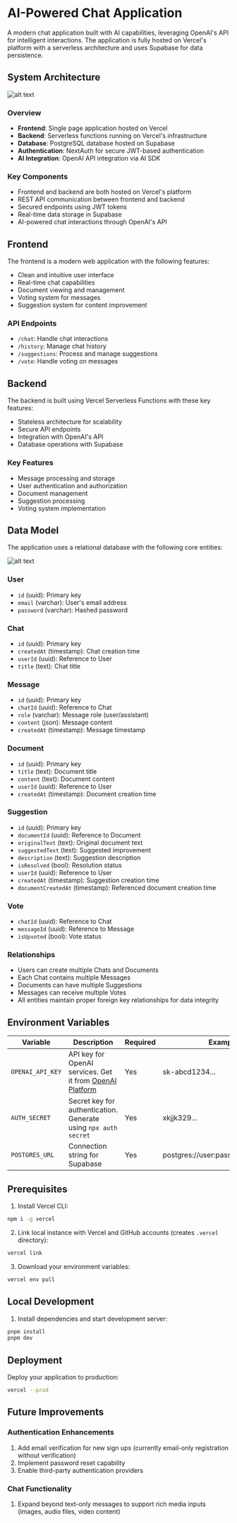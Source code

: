# AI-Powered Chat Application

A modern chat application built with AI capabilities, leveraging OpenAI's API for intelligent interactions. The application is fully hosted on Vercel's platform with a serverless architecture and uses Supabase for data persistence.

## System Architecture

![alt text](overall_architecture.png)

### Overview

- **Frontend**: Single page application hosted on Vercel
- **Backend**: Serverless functions running on Vercel's infrastructure
- **Database**: PostgreSQL database hosted on Supabase
- **Authentication**: NextAuth for secure JWT-based authentication
- **AI Integration**: OpenAI API integration via AI SDK

### Key Components

- Frontend and backend are both hosted on Vercel's platform
- REST API communication between frontend and backend
- Secured endpoints using JWT tokens
- Real-time data storage in Supabase
- AI-powered chat interactions through OpenAI's API

## Frontend

The frontend is a modern web application with the following features:

- Clean and intuitive user interface
- Real-time chat capabilities
- Document viewing and management
- Voting system for messages
- Suggestion system for content improvement

### API Endpoints

- `/chat`: Handle chat interactions
- `/history`: Manage chat history
- `/suggestions`: Process and manage suggestions
- `/vote`: Handle voting on messages

## Backend

The backend is built using Vercel Serverless Functions with these key features:

- Stateless architecture for scalability
- Secure API endpoints
- Integration with OpenAI's API
- Database operations with Supabase

### Key Features

- Message processing and storage
- User authentication and authorization
- Document management
- Suggestion processing
- Voting system implementation

## Data Model

The application uses a relational database with the following core entities:

![alt text](database_schema.png)

### User

- `id` (uuid): Primary key
- `email` (varchar): User's email address
- `password` (varchar): Hashed password

### Chat

- `id` (uuid): Primary key
- `createdAt` (timestamp): Chat creation time
- `userId` (uuid): Reference to User
- `title` (text): Chat title

### Message

- `id` (uuid): Primary key
- `chatId` (uuid): Reference to Chat
- `role` (varchar): Message role (user/assistant)
- `content` (json): Message content
- `createdAt` (timestamp): Message timestamp

### Document

- `id` (uuid): Primary key
- `title` (text): Document title
- `content` (text): Document content
- `userId` (uuid): Reference to User
- `createdAt` (timestamp): Document creation time

### Suggestion

- `id` (uuid): Primary key
- `documentId` (uuid): Reference to Document
- `originalText` (text): Original document text
- `suggestedText` (text): Suggested improvement
- `description` (text): Suggestion description
- `isResolved` (bool): Resolution status
- `userId` (uuid): Reference to User
- `createdAt` (timestamp): Suggestion creation time
- `documentCreatedAt` (timestamp): Referenced document creation time

### Vote

- `chatId` (uuid): Reference to Chat
- `messageId` (uuid): Reference to Message
- `isUpvoted` (bool): Vote status

### Relationships

- Users can create multiple Chats and Documents
- Each Chat contains multiple Messages
- Documents can have multiple Suggestions
- Messages can receive multiple Votes
- All entities maintain proper foreign key relationships for data integrity

## Environment Variables

| Variable         | Description                                                                                              | Required | Example                           |
| ---------------- | -------------------------------------------------------------------------------------------------------- | -------- | --------------------------------- |
| `OPENAI_API_KEY` | API key for OpenAI services. Get it from [OpenAI Platform](https://platform.openai.com/account/api-keys) | Yes      | sk-abcd1234...                    |
| `AUTH_SECRET`    | Secret key for authentication. Generate using `npx auth secret`                                          | Yes      | xkjjk329...                       |
| `POSTGRES_URL`   | Connection string for Supabase                                                                           | Yes      | postgres://user:pass@host:5432/db |

## Prerequisites

1. Install Vercel CLI:

```bash
npm i -g vercel
```

2. Link local instance with Vercel and GitHub accounts (creates `.vercel` directory):

```bash
vercel link
```

3. Download your environment variables:

```bash
vercel env pull
```

## Local Development

1. Install dependencies and start development server:

```bash
pnpm install
pnpm dev
```

## Deployment

Deploy your application to production:

```bash
vercel --prod
```

## Future Improvements

### Authentication Enhancements

1. Add email verification for new sign ups (currently email-only registration without verification)
2. Implement password reset capability
3. Enable third-party authentication providers

### Chat Functionality

1. Expand beyond text-only messages to support rich media inputs (images, audio files, video content)
